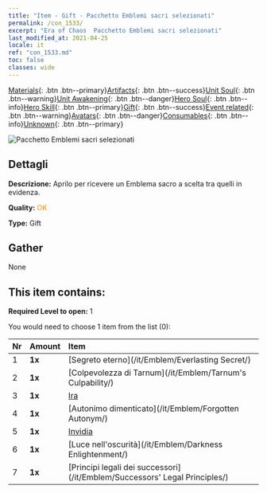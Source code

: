```yaml
---
title: "Item - Gift - Pacchetto Emblemi sacri selezionati"
permalink: /con_1533/
excerpt: "Era of Chaos  Pacchetto Emblemi sacri selezionati"
last_modified_at: 2021-04-25
locale: it
ref: "con_1533.md"
toc: false
classes: wide
---
```

 [Materials](/ItemsIT/){: .btn .btn--primary}[Artifacts](/ItemsIT/Artifacts/){: .btn .btn--success}[Unit Soul](/ItemsIT/UnitSoul/){: .btn .btn--warning}[Unit Awakening](/ItemsIT/UnitAwakening/){: .btn .btn--danger}[Hero Soul](/ItemsIT/HeroSoul/){: .btn .btn--info}[Hero Skill](/ItemsIT/HeroSkill/){: .btn .btn--primary}[Gift](/ItemsIT/Gift/){: .btn .btn--success}[Event related](/ItemsIT/Events/){: .btn .btn--warning}[Avatars](/ItemsIT/Avatars/){: .btn .btn--danger}[Consumables](/ItemsIT/Consumables/){: .btn .btn--info}[Unknown](/ItemsIT/Unknown/){: .btn .btn--primary}

 ![Pacchetto Emblemi sacri selezionati](/images/t/i_907089.png)

## Dettagli
 **Descrizione:** Aprilo per ricevere un Emblema sacro a scelta tra quelli in evidenza.

 **Quality:** <span style="color: #FF8C00">OK</span>

 **Type:** Gift

## Gather

  None

## This item contains:

 **Required Level to open:** 1

 You would need to choose 1 item from the list (0):

  | Nr | Amount |     Item    |
  |:---|:-------|:------------|
  | 1 |  **1x** | [Segreto eterno](/it/Emblem/Everlasting Secret/) |  | 
  | 2 |  **1x** | [Colpevolezza di Tarnum](/it/Emblem/Tarnum's Culpability/) |  | 
  | 3 |  **1x** | [Ira](/it/Emblem/Anger/) |  | 
  | 4 |  **1x** | [Autonimo dimenticato](/it/Emblem/Forgotten Autonym/) |  | 
  | 5 |  **1x** | [Invidia](/it/Emblem/Jealousy/) |  | 
  | 6 |  **1x** | [Luce nell'oscurità](/it/Emblem/Darkness Enlightenment/) |  | 
  | 7 |  **1x** | [Principi legali dei successori](/it/Emblem/Successors' Legal Principles/) |  | 
